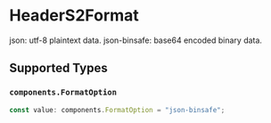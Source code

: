 # HeaderS2Format

json: utf-8 plaintext data.
json-binsafe: base64 encoded binary data.


## Supported Types

### `components.FormatOption`

```typescript
const value: components.FormatOption = "json-binsafe";
```

